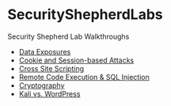 # SecurityShepherdLabs
Security Shepherd Lab Walkthroughs

* [Data Exposures]
* [Cookie and Session-based Attacks]
* [Cross Site Scripting]
* [Remote Code Execution & SQL Injection]
* [Cryptography]
* [Kali vs. WordPress]

[Data Exposures]: https://github.com/colton-gabertan/SecurityShepherdLabs/blob/week01/README.md
[Cookie and Session-based Attacks]: https://github.com/colton-gabertan/SecurityShepherdLabs/blob/week02/README.md
[Cross Site Scripting]: https://github.com/colton-gabertan/SecurityShepherdLabs/tree/week03
[Remote Code Execution & SQL Injection]: https://github.com/colton-gabertan/SecurityShepherdLabs/blob/week04/README.md
[Cryptography]: https://github.com/colton-gabertan/SecurityShepherdLabs/blob/week05/README.md
[Kali vs. WordPress]: https://github.com/colton-gabertan/SecurityShepherdLabs/blob/week07/README.md
